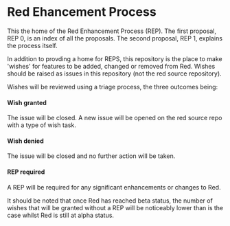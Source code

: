 # Red Ehancement Process
This the home of the Red Enhancement Process (REP). The first proposal, REP 0, is an index of all the proposals. The second proposal, REP 1, explains the process itself.

In addition to provding a home for REPS, this repository is the place to make 'wishes' for features to be added, changed or removed from Red. Wishes should be raised as issues in this repository (not the red source repository).

Wishes will be reviewed using a triage process, the three outcomes being:
#### Wish granted
The issue will be closed. A new issue will be opened on the red source repo with a type of wish task.
#### Wish denied
The issue will be closed and no further action will be taken.
#### REP required
A REP will be required for any significant enhancements or changes to Red.

It should be noted that once Red has reached beta status, the number of wishes that will be granted without a REP will be noticeably lower than is the case whilst Red is still at alpha status.
